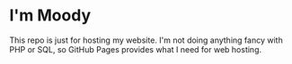 # I'm Moody

This repo is just for hosting my website. I'm not doing anything fancy with PHP or SQL, so GitHub Pages provides what I need for web hosting.

